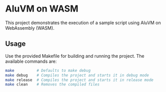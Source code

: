 # AluVM on WASM

This project demonstrates the execution of a sample script using AluVM on WebAssembly (WASM).

## Usage

Use the provided Makefile for building and running the project. The available commands are:

```bash
make          # Defaults to make debug
make debug    # Compiles the project and starts it in debug mode
make release  # Compiles the project and starts it in release mode
make clean    # Removes the compiled files